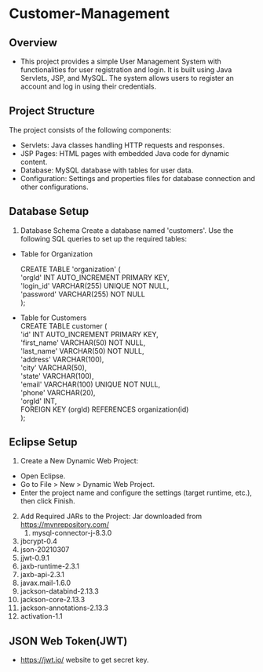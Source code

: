 # Customer-Management
## Overview
- This project provides a simple User Management System with functionalities for user registration and login. It is built using Java Servlets, JSP, and MySQL. The system allows users to register an account and log in using their credentials.

## Project Structure
The project consists of the following components:

- Servlets: Java classes handling HTTP requests and responses.
- JSP Pages: HTML pages with embedded Java code for dynamic content.
- Database: MySQL database with tables for user data.
- Configuration: Settings and properties files for database connection and other configurations.

## Database Setup
1. Database Schema
Create a database named 'customers'. Use the following SQL queries to set up the required tables:

- Table for Organization </br>

    CREATE TABLE 'organization' ( </br>
        'orgId' INT AUTO_INCREMENT PRIMARY KEY, </br>
        'login_id' VARCHAR(255) UNIQUE NOT NULL, </br>
        'password' VARCHAR(255) NOT NULL </br>
    ); </br>

- Table for Customers </br>
    CREATE TABLE customer ( </br>
        'id' INT AUTO_INCREMENT PRIMARY KEY, </br>
        'first_name' VARCHAR(50) NOT NULL, </br>
        'last_name' VARCHAR(50) NOT NULL, </br>
        'address' VARCHAR(100),</br>
        'city' VARCHAR(50),</br>
        'state' VARCHAR(100),</br>
        'email' VARCHAR(100) UNIQUE NOT NULL,</br>
        'phone' VARCHAR(20),</br>
        'orgId' INT,</br>
        FOREIGN KEY (orgId) REFERENCES organization(id)</br>
    );</br>
## Eclipse Setup
1. Create a New Dynamic Web Project:

- Open Eclipse.
- Go to File > New > Dynamic Web Project.
- Enter the project name and configure the settings (target runtime, etc.), then click Finish.
2. Add Required JARs to the Project:
  Jar downloaded from https://mvnrepository.com/ </br>
      1. mysql-connector-j-8.3.0
  2. jbcrypt-0.4
  3. json-20210307
  4. jjwt-0.9.1
  5. jaxb-runtime-2.3.1
  6. jaxb-api-2.3.1
  7. javax.mail-1.6.0
  8. jackson-databind-2.13.3
  9. jackson-core-2.13.3
  10. jackson-annotations-2.13.3
  11. activation-1.1

## JSON Web Token(JWT)
- https://jwt.io/ website to get secret key.

